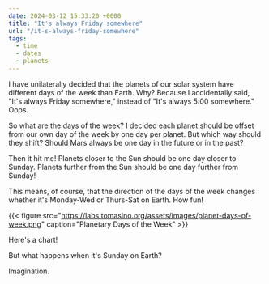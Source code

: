 ```yaml
---
date: 2024-03-12 15:33:20 +0000
title: "It's always Friday somewhere"
url: "/it-s-always-friday-somewhere"
tags:
  - time
  - dates
  - planets
---
```


I have unilaterally decided that the planets of our solar system have different
days of the week than Earth. Why? Because I accidentally said, "It's always
Friday somewhere," instead of "It's always 5:00 somewhere." Oops.

So what are the days of the week? I decided each planet should be offset from
our own day of the week by one day per planet. But which way should they shift?
Should Mars always be one day in the future or in the past?

Then it hit me! Planets closer to the Sun should be one day closer to Sunday.
Planets further from the Sun should be one day further from Sunday!

This means, of course, that the direction of the days of the week changes
whether it's Monday-Wed or Thurs-Sat on Earth. How fun!

{{< figure src="https://labs.tomasino.org/assets/images/planet-days-of-week.png" caption="Planetary Days of the Week" >}}

Here's a chart!

But what happens when it's Sunday on Earth?

Imagination.

<!--  vim: set shiftwidth=4 tabstop=4 tw=80 expandtab: -->
